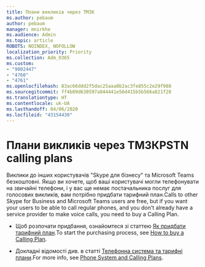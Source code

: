 ```yaml
---
title: Плани викликів через ТМЗК
ms.author: pebaum
author: pebaum
manager: mnirkhe
ms.audience: Admin
ms.topic: article
ROBOTS: NOINDEX, NOFOLLOW
localization_priority: Priority
ms.collection: Adm_O365
ms.custom:
- "9002447"
- "4760"
- "4761"
ms.openlocfilehash: 83ac66ddd2f5dac25aaa0b2ac3fe855c2e29f988
ms.sourcegitcommit: ff4b89d630597a044441e56d415b5b566a821f28
ms.translationtype: HT
ms.contentlocale: uk-UA
ms.lasthandoff: 04/06/2020
ms.locfileid: "43154430"
---
```

# <a name="pstn-calling-plans"></a><span data-ttu-id="3e9a7-102">Плани викликів через ТМЗК</span><span class="sxs-lookup"><span data-stu-id="3e9a7-102">PSTN calling plans</span></span>

<span data-ttu-id="3e9a7-103">Виклики до інших користувачів "Skype для бізнесу" та Microsoft Teams безкоштовні. Якщо ви хочете, щоб ваші користувачі могли телефонувати на звичайні телефони, і у вас ще немає постачальника послуг для голосових викликів, вам потрібно придбати тарифний план.</span><span class="sxs-lookup"><span data-stu-id="3e9a7-103">Calls to other Skype for Business and Microsoft Teams users are free, but if you want your users to be able to call regular phones, and you don't already have a service provider to make voice calls, you need to buy a Calling Plan.</span></span> 

- <span data-ttu-id="3e9a7-104">Щоб розпочати придбання, ознайомтеся зі статтею [Як придбати тарифний план](https://docs.microsoft.com/MicrosoftTeams/calling-plans-for-office-365).</span><span class="sxs-lookup"><span data-stu-id="3e9a7-104">To start the purchasing process, see [How to buy a Calling Plan](https://docs.microsoft.com/MicrosoftTeams/calling-plans-for-office-365).</span></span> 

- <span data-ttu-id="3e9a7-105">Докладні відомості див. в статті [Телефонна система та тарифні плани](https://docs.microsoft.com/MicrosoftTeams/calling-plan-landing-page).</span><span class="sxs-lookup"><span data-stu-id="3e9a7-105">For more info, see [Phone System and Calling Plans](https://docs.microsoft.com/MicrosoftTeams/calling-plan-landing-page).</span></span> 
